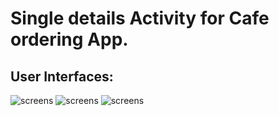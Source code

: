 # Single details Activity for Cafe ordering App.


## User Interfaces:

![screens](../master/screens/device-2019-08-29-214921.png)
![screens](../master/screens/device-2019-08-29-214935.png)
![screens](../master/screens/device-2019-08-29-214951.png)


